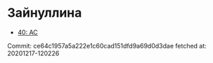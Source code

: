 # Зайнуллина
- [40: AC](40.md)

Commit: ce64c1957a5a222e1c60cad151dfd9a69d0d3dae
 fetched at: 20201217-120226
